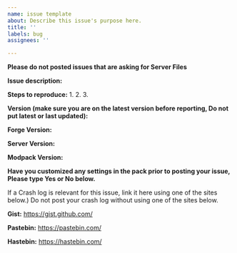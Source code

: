```yaml
---
name: issue template
about: Describe this issue's purpose here.
title: ''
labels: bug
assignees: ''

---
```


**Please do not posted issues that are asking for Server Files**

**Issue description:**

 

 
**Steps to reproduce:**
1.
2.
3.

 
**Version (make sure you are on the latest version before reporting, Do not put latest or last updated):**

**Forge Version:**



**Server Version:**



**Modpack Version:**




**Have you customized any settings in the pack prior to posting your issue, Please type Yes or No below.**

 
If a  Crash log is relevant for this issue, link it here using one of the sites below.)
Do not post your crash log without using one of the sites below.

 

**Gist:** https://gist.github.com/

**Pastebin:** https://pastebin.com/

**Hastebin:** https://hastebin.com/
